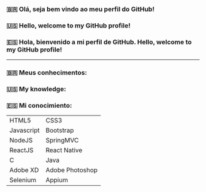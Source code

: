 ###	:brazil: Olá, seja bem vindo ao meu perfil do GitHub!
###	:us: Hello, welcome to my GitHub profile!
###	:es: Hola, bienvenido a mi perfil de GitHub. Hello, welcome to my GitHub profile!

<hr>

###	:brazil: Meus conhecimentos:
###	:us: My knowledge:
###	:es: Mi conocimiento:
	
|||
|--|--|
|HTML5|CSS3|
|Javascript|Bootstrap|
|NodeJS|SpringMVC|
|ReactJS|React Native|
|C|Java|
|Adobe XD | Adobe Photoshop|
|Selenium|Appium|
